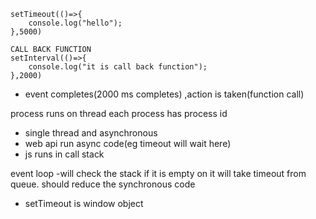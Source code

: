 ```
setTimeout(()=>{
    console.log("hello");
},5000)
```

```
CALL BACK FUNCTION
setInterval(()=>{
    console.log("it is call back function");
},2000)

```

- event completes(2000 ms completes) ,action is taken(function call)

process runs on thread
each process has process id

- single thread and asynchronous
- web api run async code(eg timeout will wait here)
- js runs in call stack

event loop -will check the stack if it is empty on it will take timeout from queue.
should reduce the synchronous code

- setTimeout is window object
